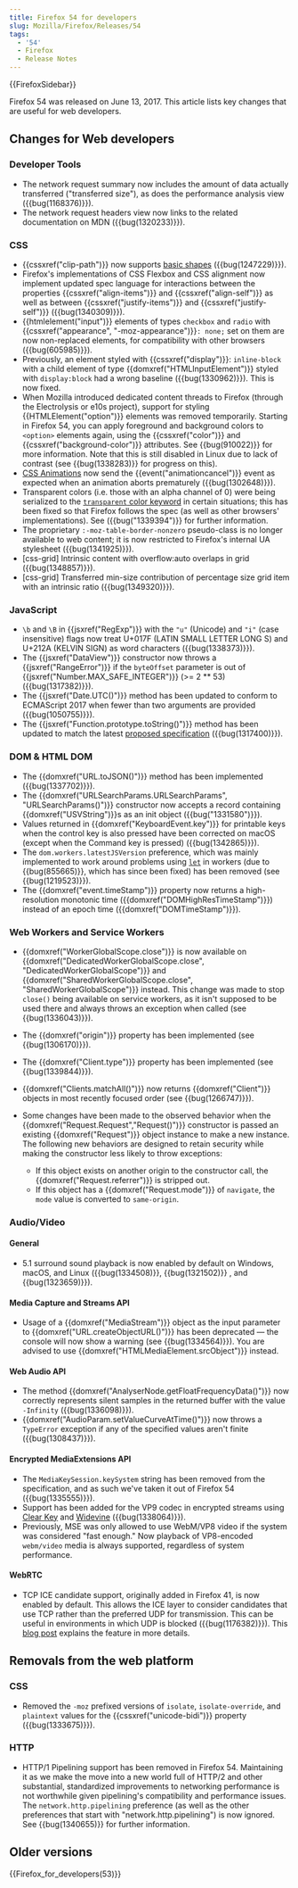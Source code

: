 ```yaml
---
title: Firefox 54 for developers
slug: Mozilla/Firefox/Releases/54
tags:
  - '54'
  - Firefox
  - Release Notes
---
```

{{FirefoxSidebar}}

Firefox 54 was released on June 13, 2017. This article lists key changes that are useful for web developers.

## Changes for Web developers

### Developer Tools

- The network request summary now includes the amount of data actually transferred ("transferred size"), as does the performance analysis view ({{bug(1168376)}}).
- The network request headers view now links to the related documentation on MDN ({{bug(1320233)}}).

### CSS

- {{cssxref("clip-path")}} now supports [basic shapes](/en-US/docs/Web/CSS/CSS_Shapes) ({{bug(1247229)}}).
- Firefox's implementations of CSS Flexbox and CSS alignment now implement updated spec language for interactions between the properties {{cssxref("align-items")}} and {{cssxref("align-self")}}  as well as between {{cssxref("justify-items")}} and {{cssxref("justify-self")}} ({{bug(1340309)}}).
- {{htmlelement("input")}} elements of types `checkbox` and `radio` with {{cssxref("appearance", "-moz-appearance")}}`: none;` set on them are now non-replaced elements, for compatibility with other browsers ({{bug(605985)}}).
- Previously, an element styled with {{cssxref("display")}}: `inline-block` with a child element of type {{domxref("HTMLInputElement")}} styled with `display:block` had a wrong baseline ({{bug(1330962)}}). This is now fixed.
- When Mozilla introduced dedicated content threads to Firefox (through the Electrolysis or e10s project), support for styling {{HTMLElement("option")}} elements was removed temporarily. Starting in Firefox 54, you can apply foreground and background colors to `<option>` elements again, using the {{cssxref("color")}} and {{cssxref("background-color")}} attributes. See {{bug(910022)}} for more information. Note that this is still disabled in Linux due to lack of contrast (see {{bug(1338283)}} for progress on this).
- [CSS Animations](/en-US/docs/Web/CSS/CSS_Animations) now send the {{event("animationcancel")}} event as expected when an animation aborts prematurely ({{bug(1302648)}}).
- Transparent colors (i.e. those with an alpha channel of 0) were being serialized to the [`transparent` color keyword](/en-US/docs/Web/CSS/color_value#transparent_keyword) in certain situations; this has been fixed so that Firefox follows the spec (as well as other browsers' implementations). See ({{bug("1339394")}} for further information.
- The proprietary `:-moz-table-border-nonzero` pseudo-class is no longer available to web content; it is now restricted to Firefox's internal UA stylesheet ({{bug(1341925)}}).
- \[css-grid] Intrinsic content with overflow:auto overlaps in grid ({{bug(1348857)}}).
- \[css-grid] Transferred min-size contribution of percentage size grid item with an intrinsic ratio ({{bug(1349320)}}).

### JavaScript

- `\b` and `\B` in {{jsxref("RegExp")}} with the `"u"` (Unicode) and `"i"` (case insensitive) flags now treat U+017F (LATIN SMALL LETTER LONG S) and U+212A (KELVIN SIGN) as word characters ({{bug(1338373)}}).
- The {{jsxref("DataView")}} constructor now throws a {{jsxref("RangeError")}} if the `byteOffset` parameter is out of {{jsxref("Number.MAX_SAFE_INTEGER")}} (>= 2 \*\* 53) ({{bug(1317382)}}).
- The {{jsxref("Date.UTC()")}} method has been updated to conform to ECMAScript 2017 when fewer than two arguments are provided ({{bug(1050755)}}).
- The {{jsxref("Function.prototype.toString()")}} method has been updated to match the latest [proposed specification](https://tc39.es/Function-prototype-toString-revision/) ({{bug(1317400)}}).

### DOM & HTML DOM

- The {{domxref("URL.toJSON()")}} method has been implemented ({{bug(1337702)}}).
- The {{domxref("URLSearchParams.URLSearchParams", "URLSearchParams()")}} constructor now accepts a record containing {{domxref("USVString")}}s as an init object ({{bug("1331580")}}).
- Values returned in {{domxref("KeyboardEvent.key")}} for printable keys when the control key is also pressed have been corrected on macOS (except when the Command key is pressed) ({{bug(1342865)}}).
- The `dom.workers.latestJSVersion` preference, which was mainly implemented to work around problems using [`let`](/en-US/docs/Web/JavaScript/Reference/Statements/let) in workers (due to {{bug(855665)}}, which has since been fixed) has been removed (see {{bug(1219523)}}).
- The {{domxref("event.timeStamp")}} property now returns a high-resolution monotonic time ({{domxref("DOMHighResTimeStamp")}}) instead of an epoch time ({{domxref("DOMTimeStamp")}}).

### Web Workers and Service Workers

- {{domxref("WorkerGlobalScope.close")}} is now available on {{domxref("DedicatedWorkerGlobalScope.close", "DedicatedWorkerGlobalScope")}} and {{domxref("SharedWorkerGlobalScope.close", "SharedWorkerGlobalScope")}} instead. This change was made to stop `close()` being available on service workers, as it isn't supposed to be used there and always throws an exception when called (see {{bug(1336043)}}).
- The {{domxref("origin")}} property has been implemented (see {{bug(1306170)}}).
- The {{domxref("Client.type")}} property has been implemented (see {{bug(1339844)}}).
- {{domxref("Clients.matchAll()")}} now returns {{domxref("Client")}} objects in most recently focused order (see {{bug(1266747)}}).
- Some changes have been made to the observed behavior when the {{domxref("Request.Request","Request()")}} constructor is passed an existing {{domxref("Request")}} object instance to make a new instance. The following new behaviors are designed to retain security while making the constructor less likely to throw exceptions:

  - If this object exists on another origin to the constructor call, the {{domxref("Request.referrer")}} is stripped out.
  - If this object has a {{domxref("Request.mode")}} of `navigate`, the `mode` value is converted to `same-origin`.

### Audio/Video

#### General

- 5.1 surround sound playback is now enabled by default on Windows, macOS, and Linux ({{bug(1334508)}}, {{bug(1321502)}} , and {{bug(1323659)}}).

#### Media Capture and Streams API

- Usage of a {{domxref("MediaStream")}} object as the input parameter to {{domxref("URL.createObjectURL()")}} has been deprecated — the console will now show a warning (see {{bug(1334564)}}). You are advised to use {{domxref("HTMLMediaElement.srcObject")}} instead.

#### Web Audio API

- The method {{domxref("AnalyserNode.getFloatFrequencyData()")}} now correctly represents silent samples in the returned buffer with the value `-Infinity` ({{bug(1336098)}}).
- {{domxref("AudioParam.setValueCurveAtTime()")}} now throws a `TypeError` exception if any of the specified values aren't finite ({{bug(1308437)}}).

#### Encrypted MediaExtensions API

- The `MediaKeySession.keySystem` string has been removed from the specification, and as such we've taken it out of Firefox 54 ({{bug(1335555)}}).
- Support has been added for the VP9 codec in encrypted streams using [Clear Key](https://www.w3.org/TR/encrypted-media/#clear-key) and [Widevine](https://www.widevine.com/) ({{bug(1338064)}}).
- Previously, MSE was only allowed to use WebM/VP8 video if the system was considered "fast enough." Now playback of VP8-encoded `webm/video` media is always supported, regardless of system performance.

#### WebRTC

- TCP ICE candidate support, originally added in Firefox 41, is now enabled by default. This allows the ICE layer to consider candidates that use TCP rather than the preferred UDP for transmission. This can be useful in environments in which UDP is blocked ({{bug(1176382)}}). This [blog post](https://blog.mozilla.org/webrtc/active-ice-tcp-punch-firewalls-directly/) explains the feature in more details.

## Removals from the web platform

### CSS

- Removed the `-moz` prefixed versions of `isolate`, `isolate-override`, and `plaintext` values for the {{cssxref("unicode-bidi")}} property ({{bug(1333675)}}).

### HTTP

- HTTP/1 Pipelining support has been removed in Firefox 54. Maintaining it as we make the move into a new world full of HTTP/2 and other substantial, standardized improvements to networking performance is not worthwhile given pipelining's compatibility and performance issues. The `network.http.pipelining` preference (as well as the other preferences that start with "network.http.pipelining") is now ignored. See {{bug(1340655)}} for further information.

## Older versions

{{Firefox_for_developers(53)}}
